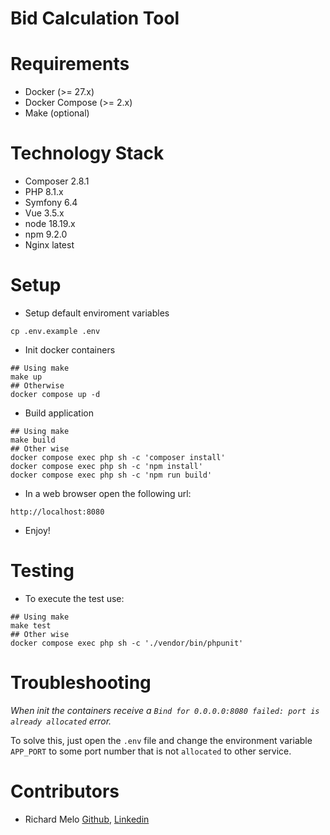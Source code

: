 Bid Calculation Tool
======

Requirements
============
- Docker (>= 27.x)
- Docker Compose (>= 2.x)
- Make (optional)

Technology Stack
================
- Composer 2.8.1
- PHP 8.1.x
- Symfony 6.4
- Vue 3.5.x
- node 18.19.x
- npm 9.2.0
- Nginx latest

Setup
=====
- Setup default enviroment variables
```shell
cp .env.example .env
``` 
- Init docker containers
```shell
## Using make
make up
## Otherwise
docker compose up -d
```
- Build application
```shell
## Using make
make build
## Other wise
docker compose exec php sh -c 'composer install'
docker compose exec php sh -c 'npm install'
docker compose exec php sh -c 'npm run build'
```
- In a web browser open the following url:
```shell
http://localhost:8080
```
- Enjoy!

Testing
=======
- To execute the test use:
```shell
## Using make
make test
## Other wise
docker compose exec php sh -c './vendor/bin/phpunit'
```

Troubleshooting
================

_When init the containers receive a `Bind for 0.0.0.0:8080 failed: port is already allocated` error._

To solve this, just open the `.env` file and change the environment variable `APP_PORT` to some port number that is not `allocated` to other service.

Contributors
============
- Richard Melo [Github](https://github.com/allucardster), [Linkedin](https://www.linkedin.com/in/richardmelo)
